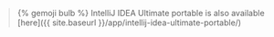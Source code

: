 > {% gemoji bulb %} IntelliJ IDEA Ultimate portable is also available [here]({{ site.baseurl }}/app/intellij-idea-ultimate-portable/)